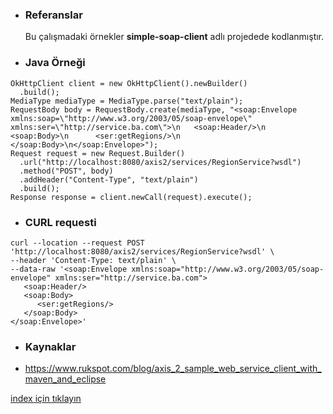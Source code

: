 * ### Referanslar
    Bu çalışmadaki örnekler **simple-soap-client** adlı projedede kodlanmıştır.
    
* ### Java Örneği
```
OkHttpClient client = new OkHttpClient().newBuilder()
  .build();
MediaType mediaType = MediaType.parse("text/plain");
RequestBody body = RequestBody.create(mediaType, "<soap:Envelope xmlns:soap=\"http://www.w3.org/2003/05/soap-envelope\" xmlns:ser=\"http://service.ba.com\">\n   <soap:Header/>\n   <soap:Body>\n      <ser:getRegions/>\n   </soap:Body>\n</soap:Envelope>");
Request request = new Request.Builder()
  .url("http://localhost:8080/axis2/services/RegionService?wsdl")
  .method("POST", body)
  .addHeader("Content-Type", "text/plain")
  .build();
Response response = client.newCall(request).execute();
```

* ### CURL requesti
```
curl --location --request POST 'http://localhost:8080/axis2/services/RegionService?wsdl' \
--header 'Content-Type: text/plain' \
--data-raw '<soap:Envelope xmlns:soap="http://www.w3.org/2003/05/soap-envelope" xmlns:ser="http://service.ba.com">
   <soap:Header/>
   <soap:Body>
      <ser:getRegions/>
   </soap:Body>
</soap:Envelope>'
```

* ### Kaynaklar
- https://www.rukspot.com/blog/axis_2_sample_web_service_client_with_maven_and_eclipse

[index için tıklayın](../README.md)

